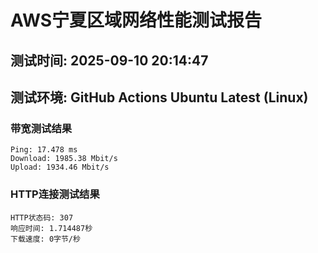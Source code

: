 # AWS宁夏区域网络性能测试报告
## 测试时间: 2025-09-10 20:14:47
## 测试环境: GitHub Actions Ubuntu Latest (Linux)

### 带宽测试结果
```
Ping: 17.478 ms
Download: 1985.38 Mbit/s
Upload: 1934.46 Mbit/s
```

### HTTP连接测试结果
```
HTTP状态码: 307
响应时间: 1.714487秒
下载速度: 0字节/秒
```

